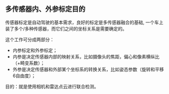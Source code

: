 ## 多传感器内、外参标定目的
传感器标定是自动驾驶的基本需求，良好的标定是多传感器融合的基础, 一个车上装了多个/多种传感器，而它们之间的坐标关系是需要确定的。

这个工作可分成两部分：
- 内参标定和外参标定；
- 内参是决定传感器内部的映射关系，比如摄像头的焦距，偏心和像素横纵比（+畸变系数）；
- 外参是决定传感器和外部某个坐标系的转换关系，比如姿态参数（旋转和平移6自由度）；

目的：就是使用相机和雷达点云进行联合检测。
